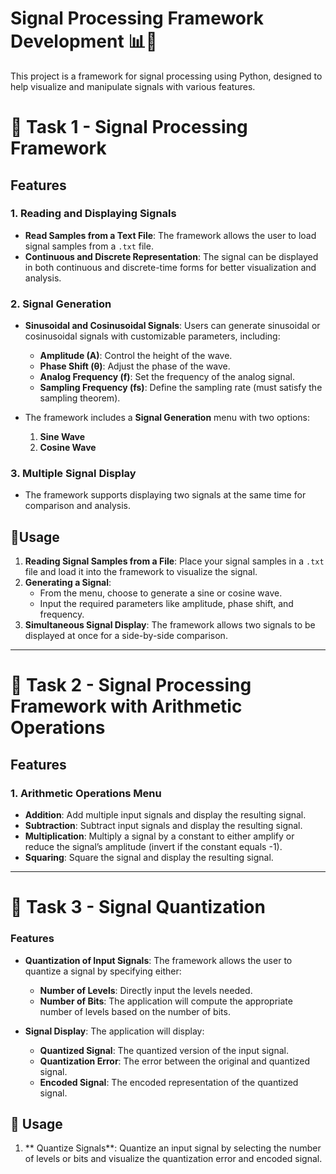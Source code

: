 # Signal Processing Framework Development 📊🧮
This project is a framework for signal processing using Python, designed to help visualize and manipulate signals with various features.

# 🔲 Task 1 - Signal Processing Framework
## Features

### 1. Reading and Displaying Signals
- **Read Samples from a Text File**: The framework allows the user to load signal samples from a `.txt` file.
- **Continuous and Discrete Representation**: The signal can be displayed in both continuous and discrete-time forms for better visualization and analysis.

### 2. Signal Generation
- **Sinusoidal and Cosinusoidal Signals**: Users can generate sinusoidal or cosinusoidal signals with customizable parameters, including:
  - **Amplitude (A)**: Control the height of the wave.
  - **Phase Shift (θ)**: Adjust the phase of the wave.
  - **Analog Frequency (f)**: Set the frequency of the analog signal.
  - **Sampling Frequency (fs)**: Define the sampling rate (must satisfy the sampling theorem).
  
- The framework includes a **Signal Generation** menu with two options:
  1. **Sine Wave**
  2. **Cosine Wave**

### 3. Multiple Signal Display
- The framework supports displaying two signals at the same time for comparison and analysis.

## 🎯Usage
1. **Reading Signal Samples from a File**: Place your signal samples in a `.txt` file and load it into the framework to visualize the signal.
2. **Generating a Signal**:
   - From the menu, choose to generate a sine or cosine wave.
   - Input the required parameters like amplitude, phase shift, and frequency.
3. **Simultaneous Signal Display**: The framework allows two signals to be displayed at once for a side-by-side comparison.


---

# 🔲 Task 2 - Signal Processing Framework with Arithmetic Operations
## Features

### 1. Arithmetic Operations Menu
- **Addition**: Add multiple input signals and display the resulting signal.
- **Subtraction**: Subtract input signals and display the resulting signal.
- **Multiplication**: Multiply a signal by a constant to either amplify or reduce the signal’s amplitude (invert if the constant equals -1).
- **Squaring**: Square the signal and display the resulting signal.


---


# 🔲 Task 3 - Signal Quantization

### Features

- **Quantization of Input Signals**: The framework allows the user to quantize a signal by specifying either:
  - **Number of Levels**: Directly input the levels needed.
  - **Number of Bits**: The application will compute the appropriate number of levels based on the number of bits.

- **Signal Display**: The application will display:
  - **Quantized Signal**: The quantized version of the input signal.
  - **Quantization Error**: The error between the original and quantized signal.
  - **Encoded Signal**: The encoded representation of the quantized signal.
    
## 🎯 Usage
1. ** Quantize Signals**: Quantize an input signal by selecting the number of levels or bits and visualize the quantization error and encoded signal.


